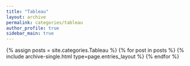 ```yaml
---
title: "Tableau"
layout: archive
permalink: categories/tableau
author_profile: true
sidebar_main: true
---
```



{% assign posts = site.categories.Tableau %}
{% for post in posts %} {% include archive-single.html type=page.entries_layout %} {% endfor %}
